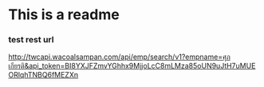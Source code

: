 # This is a readme

### test rest url
http://twcapi.wacoalsampan.com/api/emp/search/v1?empname=ศุภเกียรติ&api_token=BI8YXJFZmvYGhhx9MjjoLcC8mLMza85oUN9uJtH7uMUEORlqhTNBQ6fMEZXn
